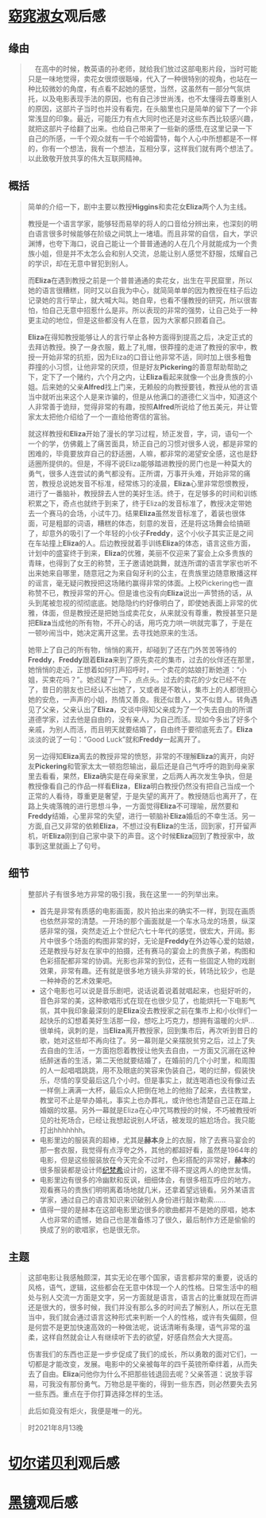 # [窈窕淑女](https://www.bilibili.com/bangumi/play/ep402990?theme=movie%3Ffrom%3Dsearch&seid=14328443369236668525)观后感

## 缘由

>   &emsp;在高中的时候，教英语的孙老师，就给我们放过这部电影片段，当时可能只是一味地觉得，卖花女很烦很聒噪，代入了一种很特别的视角，也站在一种比较微妙的角度，有点看不起她的感觉，当然，这虽然有一部分气氛烘托，以及电影表现手法的原因，也有自己涉世尚浅，也不太懂得去尊重别人的原因，这部片子当时也并没有看完，在头脑里也只是简单的留下了一个非常浅显的印象。最近，可能压力有点大同时也还是对这些东西比较感兴趣，就把这部片子给翻了出来。也给自己带来了一些新的感悟,在这里记录一下自己的所感，一千个观众就有一千个哈姆雷特，每个人心中所想都是不一样的，你有一个想法，我有一个想法，互相分享，这样我们就有两个想法了。以此致敬开放共享的伟大互联网精神。

## 概括

>  简单的介绍一下，剧中主要以教授**Higgins**和卖花女**Eliza**两个人为主线。  
>
>  教授是一个语言学家，能够轻而易举的将人的口音给分辨出来，也深刻的明白语言很多时候能够在阶级之间筑上一堵墙。而且非常的自信，自大，学识渊博，也夸下海口，说自己能让一个普普通通的人在几个月就能成为一个贵族小姐，但是并不太怎么会和别人交流，总能让别人感觉不舒服，炫耀自己的学识，却在无意中冒犯到别人。  
>
>  而**Eliza**在遇到教授之前是一个普普通通的卖花女，出生在平民窟里，所以她的语言很糟糕，同时又以自我为中心，就简简单单的因为教授在柱子后边记录她的言行举止，就大喊大叫。她自卑，也看不懂教授的研究，所以很害怕，怕自己无意中招惹什么是非。所以表现的非常的强势，让自己处于一种更主动的地位，但是这些都没有人在意，因为大家都只顾着自己。  
>
>  **Eliza**在得知教授能够让人的言行举止各种方面得到提高之后，决定正式的去拜访教授。换了一身衣服，戴上了礼帽，很莽撞的走进了教授的家中，教授一开始非常的抗拒，因为Eliza的口音让他非常不适，同时加上很多粗鲁莽撞的小习惯，让他非常的厌烦，但是好友**Pickering**的善意帮助帮助之下，定下了一个赌约，六个月之内，让**Eliza**看起来就像一个出身贵族的小姐。后来她的父亲**Alfred**找上门来，无赖般的向教授要钱，教授从他的言语当中就听出来这个人是来诈骗的，但是从他满口的道德仁义当中，知道这个人非常善于诡辩，觉得非常的有趣，按照**Alfred**所说给了他五美元，并让管家太太把他介绍给了一个一直给他寄信的富翁。  
>
>  就这样教授和**Eliza**开始了漫长的学习过程，矫正发音，字，词，语句一个一个的学，仿佛戴上了痛苦面具，矫正自己的习惯对很多人说，都是非常的困难的，毕竟要放弃自己的舒适圈，人嘛，都非常的渴望安全感，这也是舒适圈所提供的。但是，不得不说Eliza能够踏进教授的房门也是一种莫大的勇气，很多人连尝试的勇气都没有。正所谓，万事开头难，开始非常的痛苦，教授总说她发音不标准，经常练习的凌晨，**Eliza**心里非常怨恨教授，进行了一番脑补，教授辞去人世的美好生活。终于，在足够多的时间和训练积累之下，奇点也就终于到来了，终于Eliza的发音标准了，教授决定带她去一个赛马的会场，小试牛刀。结果**Eliza**虽然发音标准了，着装也很体面，可是粗鄙的词语，糟糕的体态，刻意的发音，还是将这场舞会给搞砸了，却意外的吸引了一个年轻的小伙子**Freddy**，这个小伙子其实正是之间在车站撞上**Eliza**的人。后边教授就着手训练**Eliza**的体态，语言这些方面，计划中的盛宴终于到来，**Eliza**的优雅，美丽不仅迎来了宴会上众多贵族的青睐，也得到了女王的称赞，王子邀请她跳舞，就连所谓的语言学家也听不出来她来自哪里，随意冠之为来自匈牙利的公主，在贵族里边随意散播这样的谣言，毫无疑问教授把这场赌约赢得非常的体面。上校Pickering也一直称赞不已，教授非常的开心。但是谁也没有向**Eliza**说出一声赞扬的话，从头到尾被忽视的彻彻底底。她隐隐约约好像明白了，即使她表面上非常的优雅，体面，但是教授还是把她当成卖花女，从来就没有尊重，教授甚至只是把**Eliza**当成他的所有物，不开心的话，用巧克力哄一哄就完事了，于是在一顿吵闹当中，她决定离开这里。去寻找她原来的生活。  
>
>  她带上了自己的所有物，悄悄的离开，却碰到了还在门外苦苦等待的**Freddy**，**Freddy**跟着**Eliza**来到了原先卖花的集市，过去的伙伴还在那里，她悄悄的走近，正想着如何打声招呼时，一个卖花的姑娘打断她道：“小姐，买束花吗？”。她迟疑了一下，点点头。过去的卖花的少女已经不在了，昔日的朋友也已经认不出她了，又或者是不敢认，集市上的人都很担心她的安危，一声声的小姐，热情又善良。我还似昔人，又不似昔人。转角遇见了父亲，父亲认出了**Eliza**，交谈中得知父亲成为了一个失去自由的所谓道德学家，过去他是自由的，没有亲人，为自己而活。现如今多出了好多个亲戚，为别人而活，而且明天就要结婚了，自由终于要彻底死去了。**Eliza**淡淡的说了一句：“Good Luck”就和**Freddy**一起离开了。  
>
>  另一边得知**Eliza**离去的教授非常的愤怒，非常的不理解**Eliza**的离开，向好友**Pickering**和管家太太一顿抱怨输出，最后还是自己气呼呼的跑到母亲家里去看看，果然，**Eliza**确实是在母亲家里，之后两人再次发生争执，但是教授像看自己的作品一样看**Eliza**，**Eliza**明白教授仍然没有把自己当成一个正常的人看待，尊重更是奢望，于是失望的离开了。教授随后也离开了，在路上失魂落魄的进行思想斗争，一方面觉得**Eliza**不可理喻，居然要和**Freddy**结婚，心里非常的失望，进行一顿脑补**Eliza**婚后的不幸生活。另一方面,自己又非常的依赖**Eliza**，不想过没有**Eliza**的生活，回到家，打开留声机，听**Eliza**刚到自己家中录下的声音。这个时候**Eliza**回到了教授家中，故事到这里就画上了句号。



## 细节

> 整部片子有很多地方非常的吸引我，我在这里一一的列举出来。
>
> - 首先是非常有质感的电影画面，胶片拍出来的确实不一样，到现在画质也依然非常的清楚。一开场的那个画面就是一个车水马龙的场景，纵深感非常的强，突然走近上个世纪六七十年代的感觉，很宏大，开阔。影片中很多个场面的构图非常的好，无论是**Freddy**在外边等心爱的姑娘，还是教授与好友在家中的拍摄，还有赛马的宴会上的贵族子弟，构图和色彩搭配都非常的协调。光影也非常的到位，还有一些固定人物的戏剧效果，非常有趣。还有就是很多地方镜头非常的长，转场比较少，也是一种神奇的艺术效果吧。
> - 这个电影也可以说是音乐剧吧，说话说着说着就唱起来，也挺好听的，音色非常的美，这种歌唱形式在现在也很少见了，也能烘托一下电影气氛，其中我印象最深刻的是**Eliza**没去教授家之前在集市上和小伙伴们一起快乐的幻想着美好生活那一段，想吃上巧克力，想拥有温暖的火炉...很单纯，讽刺的是，当**Eliza**离开教授家，回到集市后，再次听到昔日的歌，她对这些却不再向往了。另一幕则是父亲摆脱贫穷之后，过上了失去自由的生活，一方面抱怨着教授让他失去自由，一方面又沉溺在这种纸醉迷香的生活，第二天他就要结婚了，在婚前的几个小时里，和周围的人一起唱唱跳跳，用不及眼底的笑容来伪装自己，喝的烂醉，假装快乐，尽情的享受最后这几个小时。但是事实上，就连喝酒也没有像过去一样倒上满满一大杯，最后众人把倒在地上的他抬了起来，去往教堂，教堂可不止是举办婚礼，事实上也办葬礼，或许他也清楚自己正在踏上婚姻的坟墓。另外一幕就是Eliza在心中咒骂教授的时候，不巧被教授听见的社死场合，已经让我想起说别人坏话，被发现的尴尬场合。我只能打出hhhhhhh。
> - 电影里边的服装真的超棒，尤其是**赫本**身上的衣服，除了去赛马宴会的那一套衣服，我觉得有点浮夸之外，其他的都超好看，虽然是1964年的电影，但是这些服装放在今天完全不过时，色彩搭配的非常好，**赫本**的很多服装都是设计师[纪梵希](https://baike.baidu.com/item/%E4%BA%8E%E8%B4%9D%E5%B0%94%C2%B7%E5%BE%B7%C2%B7%E7%BA%AA%E6%A2%B5%E5%B8%8C/6418956)设计的，这里不得不提这两人的绝世友情。
> - 电影里边有很多的冷幽默和反讽，细细体会，有很多相互呼应的地方。观看赛马的贵族们明明离着场地就几米，还拿着望远镜看。另外某语言学家，通过自己的语言知识来识破别人身份进行敲诈勒索......
> - 值得一提的是赫本在这部电影里边很多的歌曲都并不是她的原唱，她本人也非常的遗憾，她自己也是准备练习了很久，最后制作方还是偷偷的换成了别的歌唱家，也是很无奈。

## 主题

> 这部电影让我感触颇深，其实无论在哪个国家，语言都非常的重要，说话的风格，语气，逻辑，这些都会在无意中体现一个人的性格。日常生活中的相处与别人交流一方面是文字，另一方面就是语言，语言占的比重就现在而讲还是很大的，很多时候，我们并没有那么多的时间去了解别人，所以在无意当中，我们就会通过语言这种形式来判断一个人的性格，或许有失偏颇，但是何尝不是更加快速高效的一种做法呢，说话清晰有条理，语气非常的温柔，这样自然就会让人有继续听下去的欲望，好感自然会大大提高。  
>
> 伤害我们的东西也正是一步步促成了我们的成长，所以勇敢的面对它们，一切都是才能改变，发展。电影中的父亲被每年的四千英镑所牵绊着，从而失去了自由。**Eliza**问他你为什么不把那些钱退回去呢？父亲答道：说放手容易，可我没有那份勇气。万物总是平衡的，得到一些东西，则必然要失去另一些东西。重点在于你打算选择怎样的生活。  
>
> 此后如竟没有炬火，我便是唯一的光。

> 时2021年8月13晚



# [切尔诺贝利](https://91mjw.com/video/1422.htm)观后感

#  [黑镜]()观后感


